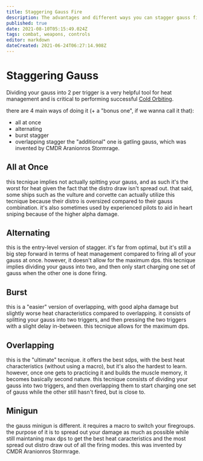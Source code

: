 ```yaml
---
title: Staggering Gauss Fire
description: The advantages and different ways you can stagger gauss fire.
published: true
date: 2021-08-10T05:15:49.024Z
tags: combat, weapons, controls
editor: markdown
dateCreated: 2021-06-24T06:27:14.908Z
---
```


# Staggering Gauss
Dividing your gauss into 2 per trigger is a very helpful tool for heat management and is critical to performing successful [Cold Orbiting](/en/cold-orbiting).

there are 4 main ways of doing it (+ a "bonus one", if we wanna call it that):
- all at once
- alternating
- burst stagger
- overlapping stagger
the "additional" one is gatling gauss, which was invented by CMDR Aranionros Stormrage.

## All at Once
this tecnique implies not actually spitting your gauss, and as such it's the worst for heat given the fact that the distro draw isn't spread out. that said, some ships such as the vulture and corvette can actually utilize this tecnique because their distro is oversized compared to their gauss combination. it's also sometimes used by experienced pilots to aid in heart sniping because of the higher alpha damage.

## Alternating
this is the entry-level version of stagger. it's far from optimal, but it's still a big step forward in terms of heat management compared to firing all of your gauss at once.
however, it doesn't allow for the maximum dps. this tecnique implies dividing your gauss into two, and then only start charging one set of gauss when the other one is done firing.

## Burst
this is a "easier" version of overlapping, with good alpha damage but slightly worse heat characteristics compared to overlapping. it consists of splitting your gauss into two triggers, and then pressing the two triggers with a slight delay in-between. this tecnique allows for the maximum dps.

## Overlapping
this is the "ultimate" tecnique. it offers the best sdps, with the best heat characteristics (without using a macro), but it's also the hardest to learn. however, once one gets to practicing it and builds the muscle memory, it becomes basically second nature. this tecnique consists of dividing your gauss into two triggers, and then overlapping them to start charging one set of gauss while the other still hasn't fired, but is close to.

## Minigun
the gauss minigun is different. it requires a macro to switch your firegroups. the purpose of it is to spread out your damage as much as possible while still maintaning max dps to get the best heat caracteristics and the most spread out distro draw out of all the firing modes. this was invented by CMDR Aranionros Stormrage.